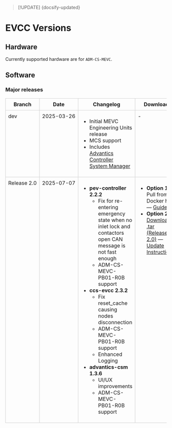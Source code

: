 > [!UPDATE] {docsify-updated}
# EVCC Versions

## Hardware

Currently supported hardware are for `ADM-CS-MEVC`.
## Software

### Major releases

<!-- | Branch | Date | Changelog | Download | Docker Hub |
|--------|------|-----------|----------|-------------|
| dev    | 2025-03-26| <ul><li>Initial MEVC Engineering Units release</li><li>MCS support</li><li>Includes [Advantics Controller System Manager](/home/amin/Documents/ADVANTICS/charge-controllers-workspace/Applications/documentation/charge-controllers/advantics_os/csm-web-ui.md)</li></ul> | - | <ul><li>[advantics/pev-controller:2.2.0](https://hub.docker.com/r/advantics/pev-controller/tags)</li><li>[advantics/ccs-evcc:2.3.0](https://hub.docker.com/r/advantics/ccs-evcc/tags)</li><li>[advantics/advantics-csm:1.0.0.dev1](https://hub.docker.com/r/advantics/advantics-csm/tags)</li></ul> |
| Release 2.0    | 2025-07-07| <ul><li><strong>pev-controller 2.2.2</strong><ul><li>Fix for re-entering emergency state when no inlet lock and contactors open CAN message is not fast enough</li><li>ADM-CS-MEVC-PB01-R0B support</li></ul></li><li><strong>ccs-evcc 2.3.2</strong><ul><li>Fix reset_cache causing nodes disconnection</li><li>ADM-CS-MEVC-PB01-R0B support</li><li>Enhanced Logging</li></ul><li><strong>advantics-csm 1.3.6</strong><ul><li>UI/UX improvements</li><li>ADM-CS-MEVC-PB01-R0B support</li></ul></li></ul>  | <li>**Option 1**: Pull from Docker hub following this [Guide](charge-controllers/advantics_os/ssh.md#option-1-requires-internet-pulling-the-update-from-docker-hub)</li><li>**Option 2**: Download .tar here: [Release 2.0](https://drive.google.com/uc?export=download&id=1UbFszaAsMXQeq533L6Q20KhT6ewDkbOw) Update instructions using .tar file here: [Full release update](charge-controllers/advantics_os/ssh.md#full-release-update)</li> | <ul><li>[advantics/pev-controller:2.2.2](https://hub.docker.com/r/advantics/pev-controller/tags)</li><li>[advantics/ccs-evcc:2.3.2](https://hub.docker.com/r/advantics/ccs-evcc/tags)</li><li>[advantics/advantics-csm:1.3.6](https://hub.docker.com/r/advantics/advantics-csm/tags)</li></ul> | -->

<style>
  table.custom-table {
    width: 100%;
    border-collapse: collapse;
  }
  table.custom-table th,
  table.custom-table td {
    border: 1px solid #ccc;
    padding: 8px;
    vertical-align: top;
  }
  table.custom-table th.branch-col,
  table.custom-table td.branch-col {
    width: 12%;
    white-space: nowrap;
  }
  table.custom-table th.date-col,
  table.custom-table td.date-col {
    width: 12%;
    white-space: nowrap;
  }
</style>

<table class="custom-table">
  <thead>
    <tr>
      <th class="branch-col">Branch</th>
      <th class="date-col">Date</th>
      <th>Changelog</th>
      <th>Download</th>
      <th>Docker Hub</th>
    </tr>
  </thead>
  <tbody>
    <tr>
      <td class="branch-col">dev</td>
      <td class="date-col">2025-03-26</td>
      <td>
        <ul>
          <li>Initial MEVC Engineering Units release</li>
          <li>MCS support</li>
          <li>Includes <a href="/home/amin/Documents/ADVANTICS/charge-controllers-workspace/Applications/documentation/charge-controllers/advantics_os/csm-web-ui.md">Advantics Controller System Manager</a></li>
        </ul>
      </td>
      <td>-</td>
      <td>
        <ul>
          <li><a href="https://hub.docker.com/r/advantics/pev-controller/tags">advantics/pev-controller:2.2.0</a></li>
          <li><a href="https://hub.docker.com/r/advantics/ccs-evcc/tags">advantics/ccs-evcc:2.3.0</a></li>
          <li><a href="https://hub.docker.com/r/advantics/advantics-csm/tags">advantics/advantics-csm:1.0.0.dev1</a></li>
        </ul>
      </td>
    </tr>
    <tr>
      <td class="branch-col">Release 2.0</td>
      <td class="date-col">2025-07-07</td>
      <td>
        <ul>
          <li><strong>pev-controller 2.2.2</strong>
            <ul>
              <li>Fix for re-entering emergency state when no inlet lock and contactors open CAN message is not fast enough</li>
              <li>ADM-CS-MEVC-PB01-R0B support</li>
            </ul>
          </li>
          <li><strong>ccs-evcc 2.3.2</strong>
            <ul>
              <li>Fix reset_cache causing nodes disconnection</li>
              <li>ADM-CS-MEVC-PB01-R0B support</li>
              <li>Enhanced Logging</li>
            </ul>
          </li>
          <li><strong>advantics-csm 1.3.6</strong>
            <ul>
              <li>UI/UX improvements</li>
              <li>ADM-CS-MEVC-PB01-R0B support</li>
            </ul>
          </li>
        </ul>
      </td>
      <td>
        <ul>
          <li><strong>Option 1:</strong> Pull from Docker hub — <a href="charge-controllers/advantics_os/ssh.md#option-1-requires-internet-pulling-the-update-from-docker-hub">Guide</a></li>
          <li><strong>Option 2:</strong> <a href="https://drive.google.com/uc?export=download&id=1UbFszaAsMXQeq533L6Q20KhT6ewDkbOw">Download .tar (Release 2.0)</a> — <a href="charge-controllers/advantics_os/ssh.md#full-release-update">Update Instructions</a></li>
        </ul>
      </td>
      <td>
        <ul>
          <li><a href="https://hub.docker.com/r/advantics/pev-controller/tags">advantics/pev-controller:2.2.2</a></li>
          <li><a href="https://hub.docker.com/r/advantics/ccs-evcc/tags">advantics/ccs-evcc:2.3.2</a></li>
          <li><a href="https://hub.docker.com/r/advantics/advantics-csm/tags">advantics/advantics-csm:1.3.6</a></li>
        </ul>
      </td>
    </tr>
  </tbody>
</table>
